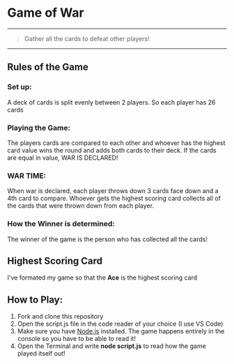 <!-- Headings -->

# Game of War

---
<!-- Blockquote -->
> Gather all the cards to defeat other players!
---
## Rules of the Game
### Set up:
A deck of cards is split evenly between 2 players. So each player has 26 cards

### Playing the Game:
The players cards are compared to each other and whoever has the highest card value wins the round and adds both cards to their deck. If the cards are equal in value, WAR IS DECLARED!

### WAR TIME:
When war is declared, each player throws down 3 cards face down and a 4th card to compare. Whoever gets the highest scoring card collects all of the cards that were thrown down from each player.

### How the Winner is determined:
The winner of the game is the person who has collected all the cards!

## Highest Scoring Card
I've formated my game so that the **Ace** is the highest scoring card

## How to Play:
<!-- OL -->

1. Fork and clone this repository
1. Open the script.js file in the code reader of your choice (I use VS Code)
1. Make sure you have [Node.js](https://nodejs.org/en/) installed. The game happens entirely in the console so you have to be able to read it!
1. Open the Terminal and write **node script.js** to read how the game played itself out!


